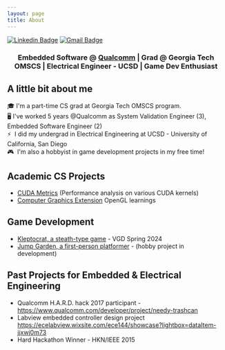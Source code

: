 ```yaml
---
layout: page
title: About
---
```


[![Linkedin Badge](https://img.shields.io/badge/-justindwu-blue?style=flat-square&logo=Linkedin&logoColor=white&link=https://www.linkedin.com/in/justindwu/)](https://www.linkedin.com/in/justindwu/)
[![Gmail Badge](https://img.shields.io/badge/-justinwu9090@gmail.com-c14438?style=flat-square&logo=Gmail&logoColor=white&link=mailto:justinwu9090@gmail.com)](mailto:justinwu9090@gmail.com)

<h3 align="center">Embedded Software  @ <a href='https://www.qualcomm.com/'>Qualcomm</a> | Grad @ Georgia Tech OMSCS  | Electrical Engineer - UCSD | Game Dev Enthusiast </h3>




## A little bit about me
🎓&nbsp;I'm a part-time CS grad at Georgia Tech OMSCS program.\
🖥️&nbsp;I've worked 5 years @Qualcomm as System Validation Engineer (3), Embedded Software Engineer (2)\
⚡&nbsp;
I did  my undergrad in Electrical Engineering at UCSD - University of California, San Diego\
🎮&nbsp; I'm also a hobbyist in game development projects in my free time!


## Academic CS Projects
- [CUDA Metrics](https://github.com/justinwu9090/CUDAMetrics) (Performance analysis on various CUDA kernels)
- [Computer Graphics Extension](https://github.com/justinwu9090/Computer-Graphics-Extension) OpenGL learnings

## Game Development
- [Kleptocrat, a steath-type game](https://github.com/justinwu9090/Kleptocrat) - VGD Spring 2024
- [Jump Garden, a first-person platformer](https://github.com/justinwu9090/Jump-Garden) - (hobby project in development)
  
## Past Projects for Embedded & Electrical Engineering
- Qualcomm H.A.R.D. hack 2017 participant - https://www.qualcomm.com/developer/project/needy-trashcan
- Labview embedded controller design project https://ecelabview.wixsite.com/ece144/showcase?lightbox=dataItem-jjxwj0m73
- Hard Hackathon Winner - HKN/IEEE 2015

<!---
justinwu9090/justinwu9090 is a ✨ special ✨ repository because its `README.md` (this file) appears on your GitHub profile.
You can click the Preview link to take a look at your changes.
--->
